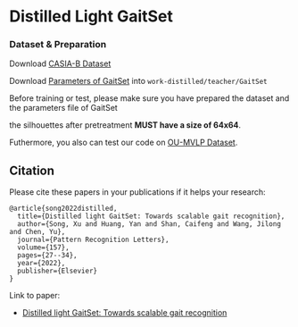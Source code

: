 # Distilled Light GaitSet
### Dataset & Preparation
Download [CASIA-B Dataset](http://www.cbsr.ia.ac.cn/english/Gait%20Databases.asp)

Download [Parameters of GaitSet](https://github.com/AbnerHqC/GaitSet/tree/master/work/checkpoint/GaitSet) into `work-distilled/teacher/GaitSet`

Before training or test, please make sure you have prepared the dataset and the parameters file of GaitSet

the silhouettes after pretreatment **MUST have a size of 64x64**.

Futhermore, you also can test our code on [OU-MVLP Dataset](http://www.am.sanken.osaka-u.ac.jp/BiometricDB/GaitMVLP.html).

## Citation
Please cite these papers in your publications if it helps your research:
```
@article{song2022distilled,
  title={Distilled light GaitSet: Towards scalable gait recognition},
  author={Song, Xu and Huang, Yan and Shan, Caifeng and Wang, Jilong and Chen, Yu},
  journal={Pattern Recognition Letters},
  volume={157},
  pages={27--34},
  year={2022},
  publisher={Elsevier}
}
```
Link to paper:
- [Distilled light GaitSet: Towards scalable gait recognition](https://www.sciencedirect.com/science/article/pii/S0167865522000848)
